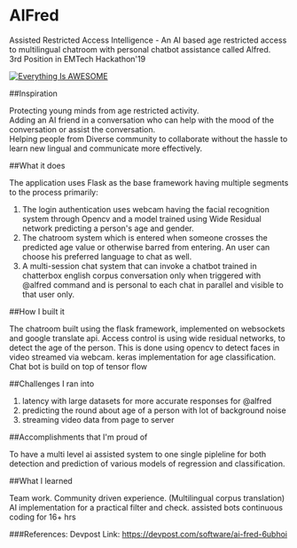 # AIFred

Assisted Restricted Access Intelligence - An AI based age restricted access to multilingual chatroom with personal chatbot assistance called Alfred.  
3rd Position in EMTech Hackathon'19

[![Everything Is AWESOME](http://i.imgur.com/Ot5DWAW.png)](https://www.youtube.com/watch?v=qIXZfg3VyG8&feature=emb_logo "Everything Is AWESOME")


##Inspiration
  
Protecting young minds from age restricted activity.  
Adding an AI friend in a conversation who can help with the mood of the conversation or assist the conversation.  
Helping people from Diverse community to collaborate without the hassle to learn new lingual and communicate more effectively.  
  
##What it does
  
The application uses Flask as the base framework having multiple segments to the process primarily:  

1) The login authentication uses webcam having the facial recognition system through Opencv and a model trained using Wide Residual network predicting a person's age and gender.  
2) The chatroom system which is entered when someone crosses the predicted age value or otherwise barred from entering. An user can choose his preferred language to chat as well.  
3) A multi-session chat system that can invoke a chatbot trained in chatterbox english corpus conversation only when triggered with @alfred command and is personal to each chat in parallel and visible to that user only.

##How I built it
  
The chatroom built using the flask framework, implemented on websockets and google translate api. Access control is using wide residual networks, to detect the age of the person. This is done using opencv to detect faces in video streamed via webcam. keras implementation for age classification. Chat bot is build on top of tensor flow  
  
##Challenges I ran into
  
1. latency with large datasets for more accurate responses for @alfred
2. predicting the round about age of a person with lot of background noise
3. streaming video data from page to server
  
##Accomplishments that I'm proud of
  
To have a multi level ai assisted system to one single pipleline for both detection and prediction of various models of regression and classification.

##What I learned
  
Team work. Community driven experience. (Multilingual corpus translation) AI implementation for a practical filter and check. assisted bots continuous coding for 16+ hrs

###References:
Devpost Link: https://devpost.com/software/ai-fred-6ubhoi

